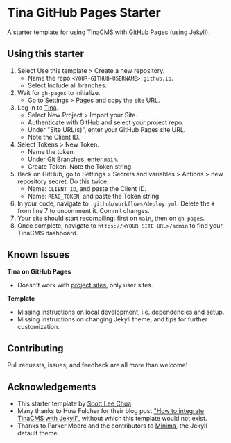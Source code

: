 # Tina GitHub Pages Starter
A starter template for using TinaCMS with [GitHub Pages](https://docs.github.com/en/pages/quickstart) (using Jekyll).

## Using this starter
1. Select Use this template > Create a new repository.
    - Name the repo `<YOUR-GITHUB-USERNAME>.github.io`.
    - Select Include all branches.
2. Wait for `gh-pages` to initialize.
    - Go to Settings > Pages and copy the site URL.
3. Log in to [Tina](https://app.tina.io).
    - Select New Project > Import your Site.
    - Authenticate with GitHub and select your project repo.
    - Under "Site URL(s)", enter your GitHub Pages site URL.
    - Note the Client ID.
4. Select Tokens > New Token.
    - Name the token.
    - Under Git Branches, enter `main`.
    - Create Token. Note the Token string.
5. Back on GitHub, go to Settings > Secrets and variables > Actions > new repository secret. Do this twice:
    - Name: `CLIENT_ID`, and paste the Client ID.
    - Name: `READ_TOKEN`, and paste the Token string.
6. In your code, navigate to `.github/workflows/deploy.yml`. Delete the `#` from line 7 to uncomment it. Commit changes.
7. Your site should start recompiling: first on `main`, then on `gh-pages`.
8. Once complete, navigate to `https://<YOUR SITE URL>/admin` to find your TinaCMS dashboard.

## Known Issues

**Tina on GitHub Pages**
- Doesn't work with [project sites](https://docs.github.com/en/pages/getting-started-with-github-pages/about-github-pages), only user sites.

**Template**
- Missing instructions on local development, i.e. dependencies and setup.
- Missing instructions on changing Jekyll theme, and tips for further customization.

## Contributing
Pull requests, issues, and feedback are all more than welcome!

## Acknowledgements
- This starter template by [Scott Lee Chua](https://scottleechua.com).
- Many thanks to Huw Fulcher for their blog post ["How to integrate TinaCMS with Jekyll"](https://huwfulcher.com/blog/2022-11-10-how-to-integrate-tinacms-with-jekyll/), without which this template would not exist.
- Thanks to Parker Moore and the contributors to [Minima](https://github.com/jekyll/minima), the Jekyll default theme.
